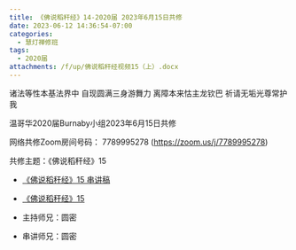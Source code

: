 ```yaml
---
title: 《佛说稻秆经》14-2020届 2023年6月15日共修
date: 2023-06-12 14:36:54-07:00
categories:
  - 慧灯禅修班
tags:
  - 2020届
attachments: /f/up/佛说稻秆经视频15（上）.docx
---
```

诸法等性本基法界中 自现圆满三身游舞力
离障本来怙主龙钦巴 祈请无垢光尊常护我

温哥华2020届Burnaby小组2023年6月15日共修

网络共修Zoom房间号码： 7789995278 (<https://zoom.us/j/7789995278>)

共修主题：《佛说稻秆经》15
* [《佛说稻秆经》15 串讲稿](/f/up/佛说稻秆经视频15（上）.docx)
* [《佛说稻秆经》15](https://www.fohuifayu.com/index.php/huideng-jiangtang/jingdian-jiedu/foshuo-daoganjing/2515-p17086)

* 主持师兄：圆密
* 串讲师兄：圆密